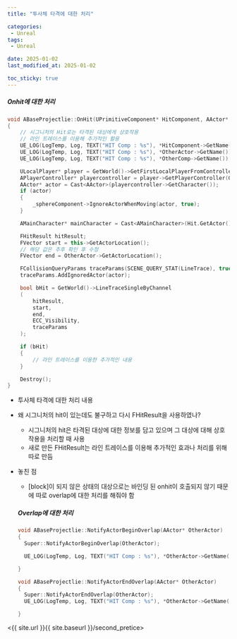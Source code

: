 ```yaml
---
title: "투사체 타격에 대한 처리"

categories:
 - Unreal
tags:
 - Unreal

date: 2025-01-02
last_modified_at: 2025-01-02

toc_sticky: true
---
```


##### Onhit에 대한 처리
```cpp
void ABaseProjectlie::OnHit(UPrimitiveComponent* HitComponent, AActor* OtherActor, UPrimitiveComponent* OtherComp, FVector NormalImpulse, const FHitResult& Hit)
{
	// 시그니처의 Hit로는 타격된 대상에게 상호작용
	// 라인 트레이스를 이용해 추가적인 활용
	UE_LOG(LogTemp, Log, TEXT("HIT Comp : %s"), *HitComponent->GetName());
	UE_LOG(LogTemp, Log, TEXT("HIT Comp : %s"), *OtherActor->GetName());
	UE_LOG(LogTemp, Log, TEXT("HIT Comp : %s"), *OtherComp->GetName());

	ULocalPlayer* player = GetWorld()->GetFirstLocalPlayerFromController();
	APlayerController* playercontroller = player->GetPlayerController(GetWorld());
	AActor* actor = Cast<AActor>(playercontroller->GetCharacter());
	if (actor)
	{
		_sphereComponent->IgnoreActorWhenMoving(actor, true);
	}

	AMainCharacter* mainCharacter = Cast<AMainCharacter>(Hit.GetActor());

	FHitResult hitResult;
	FVector start = this->GetActorLocation();
	// 해당 값은 추후 확인 후 수정
	FVector end = OtherActor->GetActorLocation();

	FCollisionQueryParams traceParams(SCENE_QUERY_STAT(LineTrace), true);
	traceParams.AddIgnoredActor(actor);

	bool bHit = GetWorld()->LineTraceSingleByChannel
	(
		hitResult,
		start,
		end,
		ECC_Visibility,
		traceParams
	);

	if (bHit)
	{
		// 라인 트레이스를 이용한 추가적인 내용
	}

	Destroy();
}
```

- 투사체 타격에 대한 처리 내용

- 왜 시그니처의 hit이 있는데도 불구하고 다시 FHitResult을 사용하였나?

  - 시그니처의 hit은 타격된 대상에 대한 정보를 담고 있으며 그 대상에 대해 상호작용을 처리할 때 사용
  - 새로 만든 FHitResult는 라인 트레이스를 이용해 추가적인 효과나 처리를 위해 따로 만듬

  

- 놓친 점

  - \[block\]이 되지 않은 상태의 대상으로는 바인딩 된 onhit이 호출되지 않기 때문에 따로 overlap에 대한 처리를 해줘야 함

  ##### Overlap에 대한 처리

  ``` cpp
  void ABaseProjectlie::NotifyActorBeginOverlap(AActor* OtherActor)
  {
  	Super::NotifyActorBeginOverlap(OtherActor);
  
  	UE_LOG(LogTemp, Log, TEXT("HIT Comp : %s"), *OtherActor->GetName());
  
  }
  ```

  ```cpp
  void ABaseProjectlie::NotifyActorEndOverlap(AActor* OtherActor)
  {
  	Super::NotifyActorEndOverlap(OtherActor);
  	UE_LOG(LogTemp, Log, TEXT("HIT Comp : %s"), *OtherActor->GetName());
  
  }
  ```

<{{ site.url }}{{ site.baseurl }}/second_pretice>
  